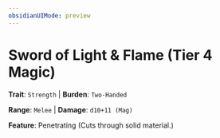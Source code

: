 ```yaml
---
obsidianUIMode: preview
---
```

# Sword of Light & Flame (Tier 4 Magic)

**Trait**: `Strength` | **Burden**: `Two-Handed`

**Range**: `Melee` | **Damage**: `d10+11 (Mag)`

**Feature**: Penetrating (Cuts through solid material.)